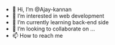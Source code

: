 - 👋 Hi, I’m @Ajay-kannan
- 👀 I’m interested in web development
- 🌱 I’m currently learning back-end side
- 💞️ I’m looking to collaborate on ...
- 📫 How to reach me 

<!---
Ajay-kannan/Ajay-kannan is a ✨ special ✨ repository because its `README.md` (this file) appears on your GitHub profile.
You can click the Preview link to take a look at your changes.
--->

